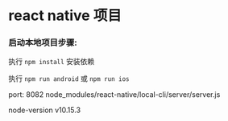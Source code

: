 # react native 项目

### 启动本地项目步骤:

执行 `npm install` 安装依赖

执行 `npm run android` 或 `npm run ios`

port: 8082 node_modules/react-native/local-cli/server/server.js

node-version v10.15.3
